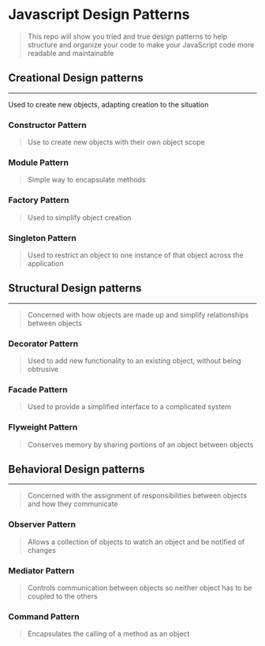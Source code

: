 # Javascript Design Patterns
> This repo will show you tried and true design patterns to help structure and organize your code to make your JavaScript code more readable and maintainable

## Creational Design patterns
--------------------------
 Used to create new objects, adapting creation to the situation


### Constructor Pattern
> Use to create new objects with their own object scope

### Module Pattern
> Simple way to encapsulate methods

### Factory Pattern
> Used to simplify object creation

### Singleton Pattern
> Used to restrict an object to one instance of that object across the application

## Structural Design patterns
--------------------------
> Concerned with how objects are made up and simplify relationships between objects


### Decorator Pattern
> Used to add new functionality to an existing object, without being obtrusive

### Facade Pattern
> Used to provide a simplified interface to a complicated system

### Flyweight Pattern
> Conserves memory by sharing portions of an object between objects


## Behavioral Design patterns
--------------------------
> Concerned with the assignment of responsibilities between objects and how they communicate

### Observer Pattern
> Allows a collection of objects to watch an object and be notified of changes

### Mediator Pattern
> Controls communication between objects so neither object has to be coupled to the others

### Command Pattern
> Encapsulates the calling of a method as an object


